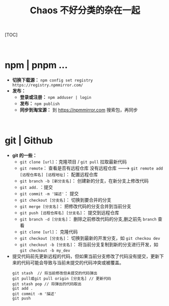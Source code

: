 <h1 align="center"><b>Chaos 不好分类的杂在一起</b></h1><br>

[TOC]

<br>

# npm | pnpm ...

- **切换下载源：** `npm config set registry https://registry.npmmirror.com/`
- **发布：**
  - **登录或注册：** `npm adduser | login`
  - **发布：** `npm publish`
  - **同步到淘宝源：** 到 https://npmmirror.com 搜索包，再同步

<br>

# git | Github

- **git 的一些：**
  - `git clone [url]`：克隆项目 / `git pull` 拉取最新代码
  - `git remote`： 查看是否有远程仓库
    没有远程仓库 ---> `git remote add [远程仓库名] [远程地址]`： 配置远程仓库
  - `git branch -b [新分支名]`： 创建新的分支，在新分支上修改代码
  - `git add.` ：提交
  - `git commit -m '描述'`： 提交
  - `git checkout [分支名]`： 切换到要合并的分支
  - `git merge [分支名]`： 把修改代码的分支合并到当前分支
  - `git push [远程仓库名] [分支名]`： 提交到远程仓库
  - `git branch -d [分支名]`： 删除之前修改代码的分支,删之前先 `branch` 查看
  - `git clone [url]`： 克隆代码
  - `git checkout [分支名]`： 切换到最新的开发分支，如 `git checkou dev`
  - `git checkout -b [分支名]`： 将当前分支复制到新的分支进行开发，如 `git checkout -b my_dev`
- 提交代码前先更新远程的代码，但如果当前分支修改了代码没有提交，更新下来的代码可能会导致与当前未提交的代码冲突或被覆盖。
  ```batch {.line-numbers}
  git stash  // 将当前修改但未提交的代码弹出
  git pull或git pull origin [分支名] // 更新代码
  git stash pop // 将弹出的代码取出
  git add .
  git commit -m '描述'
  git push
  ```
